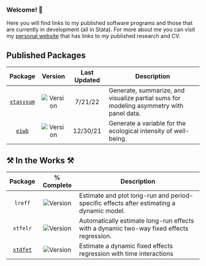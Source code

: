 ### Welcome! :wave:

Here you will find links to my published software programs and those that are currently in development (all in Stata). For more about me you can visit my [personal website](https://ryanthombs.com/) that has links to my published research and CV.


## Published Packages
|Package|Version|Last Updated|Description|
| :---: |  :---:  |  :---:  | ----- |
| [`xtasysum`](https://github.com/rthombs/xtasysum) | ![Version](https://img.shields.io/badge/version-1.2-blue\?style=for-the-badge) | 7/21/22 | Generate, summarize, and visualize partial sums for modeling asymmetry with panel data. |
| [`eiwb`](https://github.com/rthombs/eiwb) | ![Version](https://img.shields.io/badge/version-1.0-blue\?style=for-the-badge) | 12/30/21 | Generate a variable for the ecological intensity of well-being. |


## :hammer_and_pick: In the Works :hammer_and_pick:
|Package|% Complete|Description|
| :---: |  :---:  | ----- |
| `lreff` | ![Version](https://img.shields.io/badge/-90%25-brightgreen) | Estimate and plot long-run and period-specific effects after estimating a dynamic model. |
| `xtfelr` | ![Version](https://img.shields.io/badge/-80%25-green) | Automatically estimate long-run effects with a dynamic two-way fixed effects regression. |
| [`xtdfet`](https://github.com/rthombs/xtdfet) | ![Version](https://img.shields.io/badge/-90%25-brightgreen) | Estimate a dynamic fixed effects regression with time interactions |
